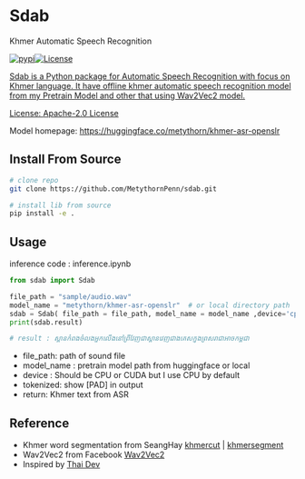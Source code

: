 # Sdab

Khmer Automatic Speech Recognition

 <a href="https://pypi.python.org/pypi/pythaiasr"><img alt="pypi" src="https://img.shields.io/pypi/v/pythaiasr.svg"/></a><a href="https://opensource.org/licenses/Apache-2.0"><img alt="License" src="https://img.shields.io/badge/License-Apache%202.0-blue.svg"/></a><a href="https://github.com/MetythornPenn/sdab">

Sdab is a Python package for Automatic Speech Recognition with focus on Khmer language. It have offline khmer automatic speech recognition model from my Pretrain Model and other that using Wav2Vec2 model.

License: [Apache-2.0 License](https://github.com/PyThaiNLP/pythaiasr/blob/main/LICENSE)

Model homepage: https://huggingface.co/metythorn/khmer-asr-openslr

## Install From Source

```sh
# clone repo 
git clone https://github.com/MetythornPenn/sdab.git

# install lib from source
pip install -e .
```

## Usage

inference code : inference.ipynb

```python
from sdab import Sdab

file_path = "sample/audio.wav"
model_name = "metythorn/khmer-asr-openslr"  # or local directory path
sdab = Sdab( file_path = file_path, model_name = model_name ,device='cpu', tokenized= False)
print(sdab.result)

# result : ស្ពានកំពងចំលងអ្នកលើងនៅព្រីវែញជាស្ពានវេញជាងគេសក្នុងព្រសរាជាអាចកម្ពុជា

```


- file_path: path of sound file
- model_name : pretrain model path from huggingface or local
- device : Should be CPU or CUDA but I use CPU by default
- tokenized: show [PAD] in output
- return: Khmer text from ASR

## Reference 
- Khmer word segmentation from SeangHay [khmercut](https://github.com/seanghay/khmercut.git) | [khmersegment](https://github.com/seanghay/khmersegment)
- Wav2Vec2 from Facebook [Wav2Vec2]()
- Inspired by [Thai Dev]()
